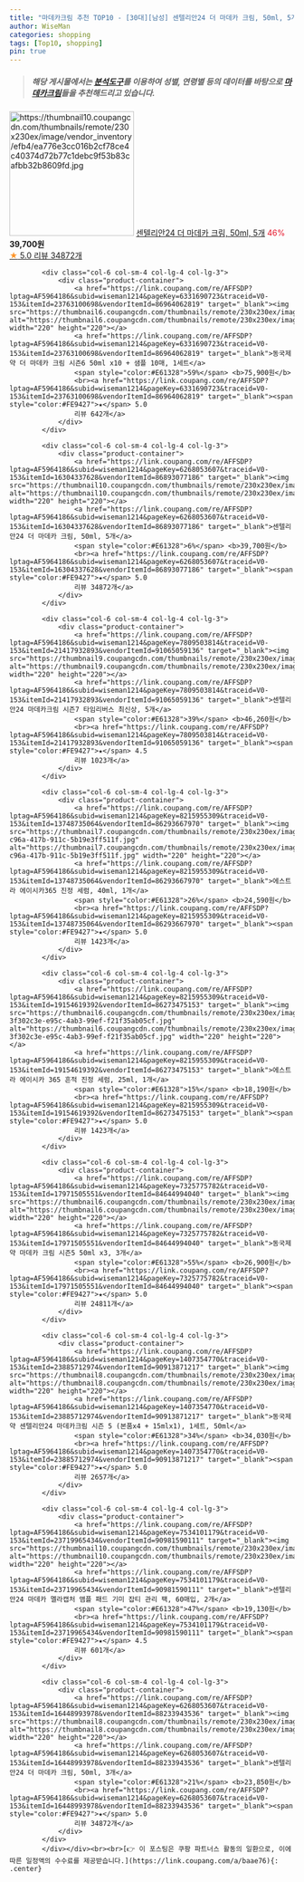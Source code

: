 ```yaml
---
title: "마데카크림 추천 TOP10 - [30대][남성] 센텔리안24 더 마데카 크림, 50ml, 5개"
author: WiseMan
categories: shopping
tags: [Top10, shopping]
pin: true
---
```


> ##### 해당 게시물에서는 [**분석도구**](https://itemscout.io/)를 이용하여 **성별**, **연령별** 등의 데이터를 바탕으로 [**마데카크림**](https://link.coupang.com/a/baae76)들을 추천해드리고 있습니다.
<div class="container"><div class="row">
            <div class="col-6 col-sm-4 col-lg-4 col-lg-3">
                <div class="product-container">
                    <a href="https://link.coupang.com/re/AFFSDP?lptag=AF5964186&subid=wiseman1214&pageKey=6268053607&traceid=V0-153&itemId=16304337628&vendorItemId=86893077186" target="_blank"><img src="https://thumbnail10.coupangcdn.com/thumbnails/remote/230x230ex/image/vendor_inventory/efb4/ea776e3cc016b2cf78ce4c40374d72b77c1debc9f53b83cafbb32b8609fd.jpg" alt="https://thumbnail10.coupangcdn.com/thumbnails/remote/230x230ex/image/vendor_inventory/efb4/ea776e3cc016b2cf78ce4c40374d72b77c1debc9f53b83cafbb32b8609fd.jpg" width="220" height="220"></a>
                    <a href="https://link.coupang.com/re/AFFSDP?lptag=AF5964186&subid=wiseman1214&pageKey=6268053607&traceid=V0-153&itemId=16304337628&vendorItemId=86893077186" target="_blank">센텔리안24 더 마데카 크림, 50ml, 5개</a>
                    <span style="color:#E61328">46%</span> <b>39,700원</b>
                    <br><a href="https://link.coupang.com/re/AFFSDP?lptag=AF5964186&subid=wiseman1214&pageKey=6268053607&traceid=V0-153&itemId=16304337628&vendorItemId=86893077186" target="_blank"><span style="color:#FE9427">★</span> 5.0
                    리뷰 34872개</a>
                </div>
            </div>
            
            <div class="col-6 col-sm-4 col-lg-4 col-lg-3">
                <div class="product-container">
                    <a href="https://link.coupang.com/re/AFFSDP?lptag=AF5964186&subid=wiseman1214&pageKey=6331690723&traceid=V0-153&itemId=23763100698&vendorItemId=86964062819" target="_blank"><img src="https://thumbnail6.coupangcdn.com/thumbnails/remote/230x230ex/image/vendor_inventory/a185/28b6d1df3a8c7225304e668419854de103f474e816da362f84474e6ba3b7.jpg" alt="https://thumbnail6.coupangcdn.com/thumbnails/remote/230x230ex/image/vendor_inventory/a185/28b6d1df3a8c7225304e668419854de103f474e816da362f84474e6ba3b7.jpg" width="220" height="220"></a>
                    <a href="https://link.coupang.com/re/AFFSDP?lptag=AF5964186&subid=wiseman1214&pageKey=6331690723&traceid=V0-153&itemId=23763100698&vendorItemId=86964062819" target="_blank">동국제약 더 마데카 크림 시즌6 50ml x10 + 샘플 10매, 1세트</a>
                    <span style="color:#E61328">59%</span> <b>75,900원</b>
                    <br><a href="https://link.coupang.com/re/AFFSDP?lptag=AF5964186&subid=wiseman1214&pageKey=6331690723&traceid=V0-153&itemId=23763100698&vendorItemId=86964062819" target="_blank"><span style="color:#FE9427">★</span> 5.0
                    리뷰 642개</a>
                </div>
            </div>
            
            <div class="col-6 col-sm-4 col-lg-4 col-lg-3">
                <div class="product-container">
                    <a href="https://link.coupang.com/re/AFFSDP?lptag=AF5964186&subid=wiseman1214&pageKey=6268053607&traceid=V0-153&itemId=16304337628&vendorItemId=86893077186" target="_blank"><img src="https://thumbnail10.coupangcdn.com/thumbnails/remote/230x230ex/image/vendor_inventory/efb4/ea776e3cc016b2cf78ce4c40374d72b77c1debc9f53b83cafbb32b8609fd.jpg" alt="https://thumbnail10.coupangcdn.com/thumbnails/remote/230x230ex/image/vendor_inventory/efb4/ea776e3cc016b2cf78ce4c40374d72b77c1debc9f53b83cafbb32b8609fd.jpg" width="220" height="220"></a>
                    <a href="https://link.coupang.com/re/AFFSDP?lptag=AF5964186&subid=wiseman1214&pageKey=6268053607&traceid=V0-153&itemId=16304337628&vendorItemId=86893077186" target="_blank">센텔리안24 더 마데카 크림, 50ml, 5개</a>
                    <span style="color:#E61328">6%</span> <b>39,700원</b>
                    <br><a href="https://link.coupang.com/re/AFFSDP?lptag=AF5964186&subid=wiseman1214&pageKey=6268053607&traceid=V0-153&itemId=16304337628&vendorItemId=86893077186" target="_blank"><span style="color:#FE9427">★</span> 5.0
                    리뷰 34872개</a>
                </div>
            </div>
            
            <div class="col-6 col-sm-4 col-lg-4 col-lg-3">
                <div class="product-container">
                    <a href="https://link.coupang.com/re/AFFSDP?lptag=AF5964186&subid=wiseman1214&pageKey=7809503814&traceid=V0-153&itemId=21417932893&vendorItemId=91065059136" target="_blank"><img src="https://thumbnail9.coupangcdn.com/thumbnails/remote/230x230ex/image/vendor_inventory/c2f5/5347562e06b81c11b133a7d7cdf0619131940059c7230bad66a1449bc920.jpg" alt="https://thumbnail9.coupangcdn.com/thumbnails/remote/230x230ex/image/vendor_inventory/c2f5/5347562e06b81c11b133a7d7cdf0619131940059c7230bad66a1449bc920.jpg" width="220" height="220"></a>
                    <a href="https://link.coupang.com/re/AFFSDP?lptag=AF5964186&subid=wiseman1214&pageKey=7809503814&traceid=V0-153&itemId=21417932893&vendorItemId=91065059136" target="_blank">센텔리안24 마데카크림 시즌7 타임리버스 최신상, 5개</a>
                    <span style="color:#E61328">39%</span> <b>46,260원</b>
                    <br><a href="https://link.coupang.com/re/AFFSDP?lptag=AF5964186&subid=wiseman1214&pageKey=7809503814&traceid=V0-153&itemId=21417932893&vendorItemId=91065059136" target="_blank"><span style="color:#FE9427">★</span> 4.5
                    리뷰 1023개</a>
                </div>
            </div>
            
            <div class="col-6 col-sm-4 col-lg-4 col-lg-3">
                <div class="product-container">
                    <a href="https://link.coupang.com/re/AFFSDP?lptag=AF5964186&subid=wiseman1214&pageKey=8215955309&traceid=V0-153&itemId=13748735064&vendorItemId=86293667970" target="_blank"><img src="https://thumbnail7.coupangcdn.com/thumbnails/remote/230x230ex/image/retail/images/2023/06/16/12/3/722ca98b-c96a-417b-911c-5b19e3ff511f.jpg" alt="https://thumbnail7.coupangcdn.com/thumbnails/remote/230x230ex/image/retail/images/2023/06/16/12/3/722ca98b-c96a-417b-911c-5b19e3ff511f.jpg" width="220" height="220"></a>
                    <a href="https://link.coupang.com/re/AFFSDP?lptag=AF5964186&subid=wiseman1214&pageKey=8215955309&traceid=V0-153&itemId=13748735064&vendorItemId=86293667970" target="_blank">에스트라 에이시카365 진정 세럼, 40ml, 1개</a>
                    <span style="color:#E61328">26%</span> <b>24,590원</b>
                    <br><a href="https://link.coupang.com/re/AFFSDP?lptag=AF5964186&subid=wiseman1214&pageKey=8215955309&traceid=V0-153&itemId=13748735064&vendorItemId=86293667970" target="_blank"><span style="color:#FE9427">★</span> 5.0
                    리뷰 1423개</a>
                </div>
            </div>
            
            <div class="col-6 col-sm-4 col-lg-4 col-lg-3">
                <div class="product-container">
                    <a href="https://link.coupang.com/re/AFFSDP?lptag=AF5964186&subid=wiseman1214&pageKey=8215955309&traceid=V0-153&itemId=19154619392&vendorItemId=86273475153" target="_blank"><img src="https://thumbnail6.coupangcdn.com/thumbnails/remote/230x230ex/image/retail/images/673379822521720-3f302c3e-e95c-4ab3-99ef-f21f35ab05cf.jpg" alt="https://thumbnail6.coupangcdn.com/thumbnails/remote/230x230ex/image/retail/images/673379822521720-3f302c3e-e95c-4ab3-99ef-f21f35ab05cf.jpg" width="220" height="220"></a>
                    <a href="https://link.coupang.com/re/AFFSDP?lptag=AF5964186&subid=wiseman1214&pageKey=8215955309&traceid=V0-153&itemId=19154619392&vendorItemId=86273475153" target="_blank">에스트라 에이시카 365 흔적 진정 세럼, 25ml, 1개</a>
                    <span style="color:#E61328">15%</span> <b>18,190원</b>
                    <br><a href="https://link.coupang.com/re/AFFSDP?lptag=AF5964186&subid=wiseman1214&pageKey=8215955309&traceid=V0-153&itemId=19154619392&vendorItemId=86273475153" target="_blank"><span style="color:#FE9427">★</span> 5.0
                    리뷰 1423개</a>
                </div>
            </div>
            
            <div class="col-6 col-sm-4 col-lg-4 col-lg-3">
                <div class="product-container">
                    <a href="https://link.coupang.com/re/AFFSDP?lptag=AF5964186&subid=wiseman1214&pageKey=7325775782&traceid=V0-153&itemId=17971505551&vendorItemId=84644994040" target="_blank"><img src="https://thumbnail6.coupangcdn.com/thumbnails/remote/230x230ex/image/vendor_inventory/8650/ae1466fc1732231fc219484185f2d1b2fb1303c203c26941efd04fe72cda.jpg" alt="https://thumbnail6.coupangcdn.com/thumbnails/remote/230x230ex/image/vendor_inventory/8650/ae1466fc1732231fc219484185f2d1b2fb1303c203c26941efd04fe72cda.jpg" width="220" height="220"></a>
                    <a href="https://link.coupang.com/re/AFFSDP?lptag=AF5964186&subid=wiseman1214&pageKey=7325775782&traceid=V0-153&itemId=17971505551&vendorItemId=84644994040" target="_blank">동국제약 마데카 크림 시즌5 50ml x3, 3개</a>
                    <span style="color:#E61328">55%</span> <b>26,900원</b>
                    <br><a href="https://link.coupang.com/re/AFFSDP?lptag=AF5964186&subid=wiseman1214&pageKey=7325775782&traceid=V0-153&itemId=17971505551&vendorItemId=84644994040" target="_blank"><span style="color:#FE9427">★</span> 5.0
                    리뷰 24811개</a>
                </div>
            </div>
            
            <div class="col-6 col-sm-4 col-lg-4 col-lg-3">
                <div class="product-container">
                    <a href="https://link.coupang.com/re/AFFSDP?lptag=AF5964186&subid=wiseman1214&pageKey=1407354770&traceid=V0-153&itemId=23885712974&vendorItemId=90913871217" target="_blank"><img src="https://thumbnail8.coupangcdn.com/thumbnails/remote/230x230ex/image/vendor_inventory/fd0f/e10d6d569f827140bbb34ce4db86f30f47248227c2a17a87d3fcf1f00efb.jpg" alt="https://thumbnail8.coupangcdn.com/thumbnails/remote/230x230ex/image/vendor_inventory/fd0f/e10d6d569f827140bbb34ce4db86f30f47248227c2a17a87d3fcf1f00efb.jpg" width="220" height="220"></a>
                    <a href="https://link.coupang.com/re/AFFSDP?lptag=AF5964186&subid=wiseman1214&pageKey=1407354770&traceid=V0-153&itemId=23885712974&vendorItemId=90913871217" target="_blank">동국제약 센텔리안24 마데카크림 시즌 5 (본품x4 + 15mlx1), 1세트, 50ml</a>
                    <span style="color:#E61328">34%</span> <b>34,030원</b>
                    <br><a href="https://link.coupang.com/re/AFFSDP?lptag=AF5964186&subid=wiseman1214&pageKey=1407354770&traceid=V0-153&itemId=23885712974&vendorItemId=90913871217" target="_blank"><span style="color:#FE9427">★</span> 5.0
                    리뷰 2657개</a>
                </div>
            </div>
            
            <div class="col-6 col-sm-4 col-lg-4 col-lg-3">
                <div class="product-container">
                    <a href="https://link.coupang.com/re/AFFSDP?lptag=AF5964186&subid=wiseman1214&pageKey=7534101179&traceid=V0-153&itemId=23719965434&vendorItemId=90981590111" target="_blank"><img src="https://thumbnail10.coupangcdn.com/thumbnails/remote/230x230ex/image/vendor_inventory/1cdb/0315922e6ba41f72e704e03e166affa6a49018533e0d26ed374235fdfbf7.jpg" alt="https://thumbnail10.coupangcdn.com/thumbnails/remote/230x230ex/image/vendor_inventory/1cdb/0315922e6ba41f72e704e03e166affa6a49018533e0d26ed374235fdfbf7.jpg" width="220" height="220"></a>
                    <a href="https://link.coupang.com/re/AFFSDP?lptag=AF5964186&subid=wiseman1214&pageKey=7534101179&traceid=V0-153&itemId=23719965434&vendorItemId=90981590111" target="_blank">센텔리안24 마데카 멜라캡처 앰플 패드 기미 잡티 관리 팩, 60매입, 2개</a>
                    <span style="color:#E61328">47%</span> <b>19,130원</b>
                    <br><a href="https://link.coupang.com/re/AFFSDP?lptag=AF5964186&subid=wiseman1214&pageKey=7534101179&traceid=V0-153&itemId=23719965434&vendorItemId=90981590111" target="_blank"><span style="color:#FE9427">★</span> 4.5
                    리뷰 601개</a>
                </div>
            </div>
            
            <div class="col-6 col-sm-4 col-lg-4 col-lg-3">
                <div class="product-container">
                    <a href="https://link.coupang.com/re/AFFSDP?lptag=AF5964186&subid=wiseman1214&pageKey=6268053607&traceid=V0-153&itemId=16448993978&vendorItemId=88233943536" target="_blank"><img src="https://thumbnail8.coupangcdn.com/thumbnails/remote/230x230ex/image/vendor_inventory/e21d/5b45348f9631e540dd8fe3595e3a5534d7586452f4ee8c2b8ef2f0d34e6d.jpg" alt="https://thumbnail8.coupangcdn.com/thumbnails/remote/230x230ex/image/vendor_inventory/e21d/5b45348f9631e540dd8fe3595e3a5534d7586452f4ee8c2b8ef2f0d34e6d.jpg" width="220" height="220"></a>
                    <a href="https://link.coupang.com/re/AFFSDP?lptag=AF5964186&subid=wiseman1214&pageKey=6268053607&traceid=V0-153&itemId=16448993978&vendorItemId=88233943536" target="_blank">센텔리안24 더 마데카 크림, 50ml, 3개</a>
                    <span style="color:#E61328">21%</span> <b>23,850원</b>
                    <br><a href="https://link.coupang.com/re/AFFSDP?lptag=AF5964186&subid=wiseman1214&pageKey=6268053607&traceid=V0-153&itemId=16448993978&vendorItemId=88233943536" target="_blank"><span style="color:#FE9427">★</span> 5.0
                    리뷰 34872개</a>
                </div>
            </div>
            </div></div><br><br>[👉 이 포스팅은 쿠팡 파트너스 활동의 일환으로, 이에 따른 일정액의 수수료를 제공받습니다.](https://link.coupang.com/a/baae76){: .center}